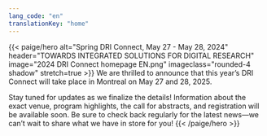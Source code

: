 ```yaml
---
lang_code: "en"
translationKey: "home"
---
```


{{< paige/hero
    alt="Spring DRI Connect, May 27 - May 28, 2024"
    header="TOWARDS INTEGRATED SOLUTIONS FOR DIGITAL RESEARCH"
    image="2024 DRI Connect homepage EN.png"
    imageclass="rounded-4 shadow"
    stretch=true >}}
We are thrilled to announce that this year’s DRI Connect will take place in Montreal on May 27 and 28, 2025.

Stay tuned for updates as we finalize the details! Information about the exact venue, program highlights, the call for abstracts, and registration will be available soon. Be sure to check back regularly for the latest news—we can’t wait to share what we have in store for you!
{{< /paige/hero >}}
